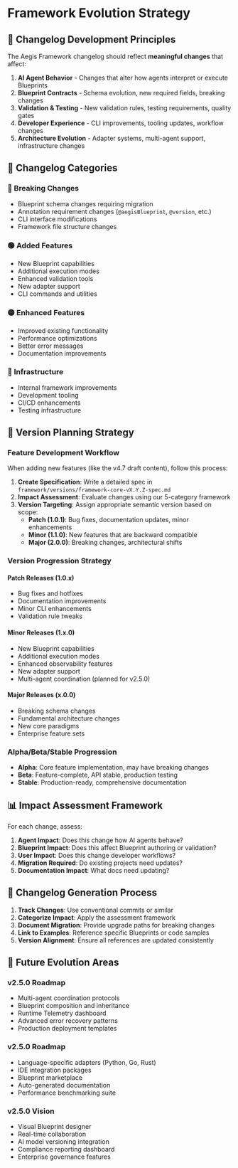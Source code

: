# Framework Evolution Strategy

## 🎯 Changelog Development Principles

The Aegis Framework changelog should reflect **meaningful changes** that affect:

1. **AI Agent Behavior** - Changes that alter how agents interpret or execute Blueprints
2. **Blueprint Contracts** - Schema evolution, new required fields, breaking changes
3. **Validation & Testing** - New validation rules, testing requirements, quality gates
4. **Developer Experience** - CLI improvements, tooling updates, workflow changes
5. **Architecture Evolution** - Adapter systems, multi-agent support, infrastructure changes

## 📝 Changelog Categories

### 🔴 Breaking Changes

- Blueprint schema changes requiring migration
- Annotation requirement changes (`@aegisBlueprint`, `@version`, etc.)
- CLI interface modifications
- Framework file structure changes

### 🟢 Added Features

- New Blueprint capabilities
- Additional execution modes
- Enhanced validation tools
- New adapter support
- CLI commands and utilities

### 🟡 Enhanced Features

- Improved existing functionality
- Performance optimizations
- Better error messages
- Documentation improvements

### 🔵 Infrastructure

- Internal framework improvements
- Development tooling
- CI/CD enhancements
- Testing infrastructure

## 🚀 Version Planning Strategy

### Feature Development Workflow

When adding new features (like the v4.7 draft content), follow this process:

1. **Create Specification**: Write a detailed spec in `framework/versions/framework-core-vX.Y.Z-spec.md`
2. **Impact Assessment**: Evaluate changes using our 5-category framework
3. **Version Targeting**: Assign appropriate semantic version based on scope:
   - **Patch (1.0.1)**: Bug fixes, documentation updates, minor enhancements
   - **Minor (1.1.0)**: New features that are backward compatible
   - **Major (2.0.0)**: Breaking changes, architectural shifts

### Version Progression Strategy

#### Patch Releases (1.0.x)

- Bug fixes and hotfixes
- Documentation improvements
- Minor CLI enhancements
- Validation rule tweaks

#### Minor Releases (1.x.0)

- New Blueprint capabilities
- Additional execution modes
- Enhanced observability features
- New adapter support
- Multi-agent coordination (planned for v2.5.0)

#### Major Releases (x.0.0)

- Breaking schema changes
- Fundamental architecture changes
- New core paradigms
- Enterprise feature sets

### Alpha/Beta/Stable Progression

- **Alpha**: Core feature implementation, may have breaking changes
- **Beta**: Feature-complete, API stable, production testing
- **Stable**: Production-ready, comprehensive documentation

## 📊 Impact Assessment Framework

For each change, assess:

1. **Agent Impact**: Does this change how AI agents behave?
2. **Blueprint Impact**: Does this affect Blueprint authoring or validation?
3. **User Impact**: Does this change developer workflows?
4. **Migration Required**: Do existing projects need updates?
5. **Documentation Impact**: What docs need updating?

## 🔄 Changelog Generation Process

1. **Track Changes**: Use conventional commits or similar
2. **Categorize Impact**: Apply the assessment framework
3. **Document Migration**: Provide upgrade paths for breaking changes
4. **Link to Examples**: Reference specific Blueprints or code samples
5. **Version Alignment**: Ensure all references are updated consistently

## 🎨 Future Evolution Areas

### v2.5.0 Roadmap

- Multi-agent coordination protocols
- Blueprint composition and inheritance
- Runtime Telemetry dashboard
- Advanced error recovery patterns
- Production deployment templates

### v2.5.0 Roadmap

- Language-specific adapters (Python, Go, Rust)
- IDE integration packages
- Blueprint marketplace
- Auto-generated documentation
- Performance benchmarking suite

### v2.5.0 Vision

- Visual Blueprint designer
- Real-time collaboration
- AI model versioning integration
- Compliance reporting dashboard
- Enterprise governance features
